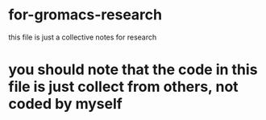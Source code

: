 # for-gromacs-research
this file is just a collective notes for research


# you should note that the code in this file is just collect from others, not coded by myself
